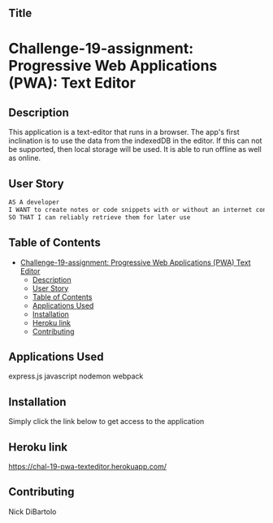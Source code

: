 ## Title
# Challenge-19-assignment: Progressive Web Applications (PWA): Text Editor

## Description
This application is a text-editor that runs in a browser. The app's first inclination is to use the data from the indexedDB in the editor. If this can not be supported, then local storage will be used. It is able to run offline as well as online.
## User Story

```md
AS A developer
I WANT to create notes or code snippets with or without an internet connection
SO THAT I can reliably retrieve them for later use
```
## Table of Contents
- [Challenge-19-assignment: Progressive Web Applications (PWA) Text Editor ](#challenge-19-assignment: (PWA) )
  - [Description](#description)
  - [User Story](#user-story)
  - [Table of Contents](#table-of-contents)
  - [Applications Used](#applications-used)
  - [Installation](#installation)
  - [Heroku link](#heroku-link)
  - [Contributing](#contributing)
## Applications Used
express.js
javascript
nodemon
webpack
## Installation
Simply click the link below to get access to the application
## Heroku link
https://chal-19-pwa-texteditor.herokuapp.com/
## Contributing
Nick DiBartolo
